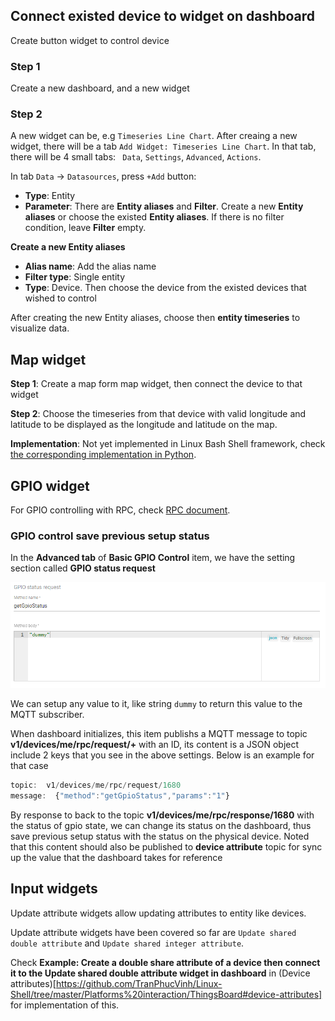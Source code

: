 ## Connect existed device to widget on dashboard

Create button widget to control device

### Step 1

Create a new dashboard, and a new widget

### Step 2

A new widget can be, e.g ``Timeseries Line Chart``. After creaing a new widget, there will be a tab 
``Add Widget: Timeseries Line Chart``. In that tab, there will be 4 small tabs: `` Data``, ``Settings``, ``Advanced``, ``Actions``.

In tab ``Data`` -> ``Datasources``, press ``+Add`` button:

* **Type**: Entity
* **Parameter**: There are **Entity aliases** and **Filter**. Create a new **Entity aliases** or choose the existed **Entity aliases**. 
If there is no filter condition, leave **Filter** empty.

**Create a new Entity aliases**

* **Alias name**: Add the alias name
* **Filter type**: Single entity
* **Type**: Device. Then choose the device from the existed devices that wished to control

After creating the new Entity aliases, choose then **entity timeseries** to visualize data.

## Map widget

**Step 1**: Create a map form map widget, then connect the device to that widget

**Step 2**: Choose the timeseries from that device with valid longitude and latitude to be displayed as the longitude and latitude on the map.

**Implementation**: Not yet implemented in Linux Bash Shell framework, check [the corresponding implementation in Python](https://github.com/TranPhucVinh/Python/blob/master/Platforms%20interaction/ThingsBoard/MQTT.md#map-widget).

## GPIO widget

For GPIO controlling with RPC, check [RPC document](https://github.com/TranPhucVinh/Linux-Shell/blob/master/Platforms%20interaction/ThingsBoard/Device%20API.md#rpc).

### GPIO control save previous setup status

In the **Advanced tab** of **Basic GPIO Control** item, we have the setting section called **GPIO status request**

![](../../Environment/Images/gpio_status_request.png)

We can setup any value to it, like string ``dummy`` to return this value to the MQTT subscriber.

When dashboard initializes, this item publishs a MQTT message to topic **v1/devices/me/rpc/request/+** with an ID, its content is a JSON object include 2 keys that you see in the above settings. Below is an example for that case

```js
topic:  v1/devices/me/rpc/request/1680
message:  {"method":"getGpioStatus","params":"1"}
```

By response to back to the topic **v1/devices/me/rpc/response/1680** with the status of gpio state, we can change its status on the dashboard, thus save previous setup status with the status on the physical device. Noted that this content should also be published to **device attribute** topic for sync up the value that the dashboard takes for reference

## Input widgets

Update attribute widgets allow updating attributes to entity like devices.

Update attribute widgets have been covered so far are ``Update shared double attribute`` and ``Update shared integer attribute``.

Check **Example: Create a double share attribute of a device then connect it to the Update shared double attribute widget in dashboard** in (Device attributes)[https://github.com/TranPhucVinh/Linux-Shell/tree/master/Platforms%20interaction/ThingsBoard#device-attributes] for implementation of this.
